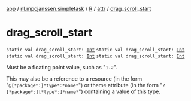 [app](../../../index.md) / [nl.mpcjanssen.simpletask](../../index.md) / [R](../index.md) / [attr](index.md) / [drag_scroll_start](.)

# drag_scroll_start

`static val drag_scroll_start: `[`Int`](https://kotlinlang.org/api/latest/jvm/stdlib/kotlin/-int/index.html)
`static val drag_scroll_start: `[`Int`](https://kotlinlang.org/api/latest/jvm/stdlib/kotlin/-int/index.html)
`static val drag_scroll_start: `[`Int`](https://kotlinlang.org/api/latest/jvm/stdlib/kotlin/-int/index.html)
`static val drag_scroll_start: `[`Int`](https://kotlinlang.org/api/latest/jvm/stdlib/kotlin/-int/index.html)

Must be a floating point value, such as "`1.2`".

This may also be a reference to a resource (in the form "`@[*package*:]*type*:*name*`") or theme attribute (in the form "`?[*package*:][*type*:]*name*`") containing a value of this type.

